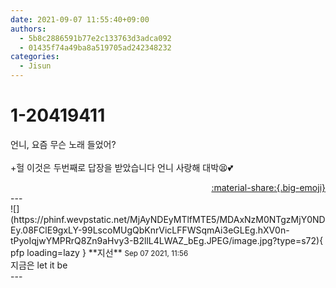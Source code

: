 ```yaml
---
date: 2021-09-07 11:55:40+09:00
authors:
  - 5b8c2886591b77e2c133763d3adca092
  - 01435f74a49ba8a519705ad242348232
categories:
  - Jisun
---
```


# 1-20419411

<div class="post-container" markdown="1">
<div class="content-container md-sidebar__scrollwrap" markdown="1">

언니, 요즘 무슨 노래 들었어?<br><br>+헐 이것은 두번째로 답장을 받았습니다 언니 사랑해 대박😫💕

</div>
</div>

<div style="text-align: right;" markdown="1">
<a href="https://weverse.io/fromis9/fanpost/1-20419411" style="text-align: right;">:material-share:{.big-emoji}</a>
</div>
---

<div class="comments-container md-sidebar__scrollwrap" markdown="1">
<div class="comment" markdown="1">
<div class='id-container' markdown="1">
![](https://phinf.wevpstatic.net/MjAyNDEyMTlfMTE5/MDAxNzM0NTgzMjY0NDEy.08FClE9gxLY-99LscoMUgQbKnrVicLFFWSqmAi3eGLEg.hXV0n-tPyoIqjwYMPRrQ8Zn9aHvy3-B2llL4LWAZ_bEg.JPEG/image.jpg?type=s72){ pfp loading=lazy }
**<span class="artist">지선</span>** <small>Sep 07 2021, 11:56</small><br>
</div>
<div class='comment-body' markdown="1">
지금은 let it be
</div>
</div>
</div>
---
